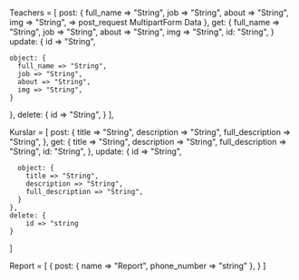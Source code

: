 ```
  
```


Teachers = [
  post: {
    full_name => "String",
    job => "String",
    about => "String",
    img => "String",
    => post_request MultipartForm Data
  },
  get: {
    full_name => "String",
    job => "String",
    about => "String",
    img => "String",
    id: "String",
  }
  update: {
    id => "String",

    object: {
      full_name => "String",
      job => "String",
      about => "String",
      img => "String",
    }
  },
  delete: {
    id => "String",
  }
],


Kurslar = [
    post: {
      title => "String",
      description => "String",
      full_description => "String",
    },
    get: {
       title => "String",
       description => "String",
       full_description => "String",
       id: "String",
    },
    update: {
      id => "String",

      object: {
        title => "String",
        description => "String",
        full_description => "String",
      }
    },
    delete: {
        id => "string
    }
]

<!-- Telegram bot -->
Report = [
  {
    post: {
      name => "Report",
      phone_number => "string"
    },
  }
]